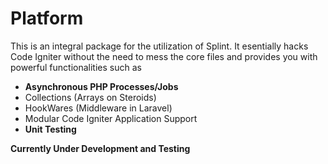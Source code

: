 # Platform #

This is an integral package for the utilization of Splint. It esentially hacks Code Igniter without the need to mess the core files and provides you with powerful functionalities such as
* __Asynchronous PHP Processes/Jobs__
* Collections (Arrays on Steroids)
* HookWares (Middleware in Laravel)
* Modular Code Igniter Application Support
* __Unit Testing__

__Currently Under Development and Testing__
